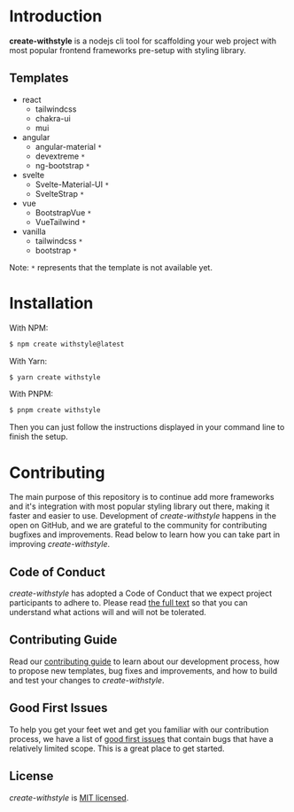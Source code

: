 # Introduction

**create-withstyle** is a nodejs cli tool for scaffolding your web project with most popular frontend frameworks pre-setup with styling library.

## Templates

- react
  - tailwindcss
  - chakra-ui
  - mui
- angular
  - angular-material `*`
  - devextreme `*`
  - ng-bootstrap `*`
- svelte
  - Svelte-Material-UI `*`
  - SvelteStrap `*`
- vue
  - BootstrapVue `*`
  - VueTailwind `*`
- vanilla
  - tailwindcss `*`
  - bootstrap `*`

Note: `*` represents that the template is not available yet.

# Installation

With NPM:

```bash
$ npm create withstyle@latest
```

With Yarn:

```bash
$ yarn create withstyle
```

With PNPM:

```bash
$ pnpm create withstyle
```

Then you can just follow the instructions displayed in your command line to finish the setup.

# Contributing

The main purpose of this repository is to continue add more frameworks and it's integration with most popular styling library out there, making it faster and easier to use. Development of _create-withstyle_ happens in the open on GitHub, and we are grateful to the community for contributing bugfixes and improvements. Read below to learn how you can take part in improving _create-withstyle_.

## Code of Conduct

_create-withstyle_ has adopted a Code of Conduct that we expect project participants to adhere to. Please read [the full text](https://github.com/surajpheudin/create-withstyle/blob/main/CODE_OF_CONDUCT.md) so that you can understand what actions will and will not be tolerated.

## Contributing Guide

Read our [contributing guide](https://github.com/surajpheudin/create-withstyle/blob/main/CONTRIBUTING.md) to learn about our development process, how to propose new templates, bug fixes and improvements, and how to build and test your changes to _create-withstyle_.

## Good First Issues

To help you get your feet wet and get you familiar with our contribution process, we have a list of [good first issues](https://github.com/surajpheudin/create-withstyle/labels/good%20first%20issue) that contain bugs that have a relatively limited scope. This is a great place to get started.

## License

_create-withstyle_ is [MIT licensed](https://github.com/surajpheudin/create-withstyle/blob/main/LICENSE).
